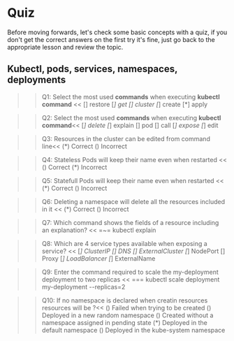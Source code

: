 # Quiz

Before moving forwards, let's check some basic concepts with a quiz, if you don't get the correct answers on the first try it's fine, just go back to the appropriate lesson and review the topic.

## Kubectl, pods, services, namespaces, deployments
>>Q1: Select the most used __commands__ when executing __kubectl command__ <<
[] restore
[*] get
[] cluster
[*] create
[*] apply



>>Q2: Select the most used __commands__ when executing __kubectl command__<<
[*] delete
[*] explain
[] pod
[] call
[*] expose
[*] edit


>>Q3: Resources in the cluster can be edited from command line<<
(*) Correct
() Incorrect

>>Q4: Stateless Pods will keep their name even when restarted <<
() Correct
(*) Incorrect

>>Q5: Statefull Pods will keep their name even when restarted <<
(*) Correct
() Incorrect

>>Q6: Deleting a namespace will delete all the resources included in it <<
(*) Correct
() Incorrect

>>Q7: Which command shows the fields of a resource including an explanation? <<
=~= kubectl explain

>>Q8: Which are 4 service types available when exposing a service? <<
[*] ClusterIP
[] DNS
[] ExternalCluster
[*] NodePort
[] Proxy
[*] LoadBalancer
[*] ExternalName

>>Q9: Enter the command required to scale the my-deployment deployment to two replicas  <<
=== kubectl scale deployment my-deployment --replicas=2

>>Q10: If no namespace is declared when creatin resources resources will be ?<<
() Failed when trying to be created
() Deployed in a new random namespace
() Created without a namespace assigned in pending state
(*) Deployed in the default namespace
() Deployed in the kube-system namespace